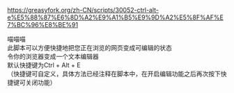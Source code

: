 
https://greasyfork.org/zh-CN/scripts/30052-ctrl-alt-e%E5%88%87%E6%8D%A2%E9%A1%B5%E9%9D%A2%E5%8F%AF%E7%BC%96%E8%BE%91

喵喵喵
<br>
此脚本可以方便快捷地把您正在浏览的网页变成可编辑的状态
<br>
令你的浏览器变成一个文本编辑器
<br>
默认快捷键为Ctrl + Alt + E
<br>
（快捷键可自定义，具体方法已经注释在脚本中，在开启编辑功能之后再次按下快捷键可关闭功能）

